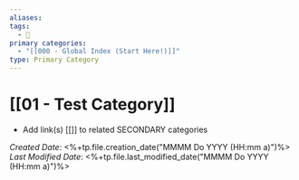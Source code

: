 ```yaml
---
aliases: 
tags:
  - 🥇
primary categories:
  - "[[000 - Global Index (Start Here!)]]"
type: Primary Category
---
```

# [[01 - Test Category]]

* Add link(s) [[]] to related SECONDARY categories

*Created Date*: <%+tp.file.creation_date("MMMM Do YYYY (HH:mm a)")%>  
*Last Modified Date*: <%+tp.file.last_modified_date("MMMM Do YYYY (HH:mm a)")%>
